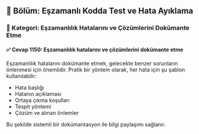 ## 📘 Bölüm: Eşzamanlı Kodda Test ve Hata Ayıklama  
### 🔹 Kategori: Eşzamanlılık Hatalarını ve Çözümlerini Dokümante Etme  
#### ✅ Cevap 1150: Eşzamanlılık hatalarını ve çözümlerini dokümante etme

Eşzamanlılık hatalarını dokümante etmek, gelecekte benzer sorunların önlenmesi için önemlidir. Pratik bir yöntem olarak, her hata için şu şablon kullanılabilir:

- Hata başlığı
- Hatanın açıklaması
- Ortaya çıkma koşulları
- Tespit yöntemi
- Çözüm ve alınan önlemler

Bu şekilde sistemli bir dokümantasyon ile bilgi paylaşımı sağlanır.
